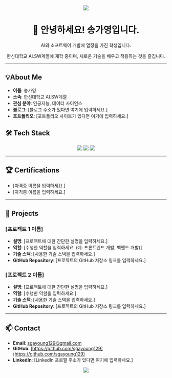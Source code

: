 <div align="center">
  <a href="https://github.com/sgayoung129">
    <img src="https://capsule-render.vercel.app/api?type=waving&color=auto&height=200&section=header&text=Welcome!&fontSize=90" />
  </a>
</div>

<div align="center">
  
  <h1>👋 안녕하세요! 송가영입니다.</h1>
  
  <p>AI와 소프트웨어 개발에 열정을 가진 학생입니다.</p>
  <p>한신대학교 AI.SW계열에 재학 중이며, 새로운 기술을 배우고 적용하는 것을 즐깁니다.</p>
  
</div>

---


## 💡About Me
- **이름**: 송가영
- **소속**: 한신대학교 AI.SW계열
- **관심 분야**: 인공지능, 데이터 사이언스
- **블로그**: [블로그 주소가 있다면 여기에 입력하세요.]
- **포트폴리오**: [포트폴리오 사이트가 있다면 여기에 입력하세요.]


<p align="center">

## 🛠️ Tech Stack

<div align="center">

  <!-- 배우고 있거나 사용할 수 있는 기술 아이콘을 추가하세요. -->
  <!-- 예시: https://github.com/devicons/devicon/tree/master/icons -->
  
  <img src="https://img.shields.io/badge/C-A8B9CC?style=for-the-badge&logo=c&logoColor=white">
  <img src="https://img.shields.io/badge/Python-3776AB?style=for-the-badge&logo=python&logoColor=white"> 
  <img src="https://img.shields.io/badge/JavaScript-F7DF1E?style=for-the-badge&logo=javascript&logoColor=black">
  <!-- <img src="https://img.shields.io/badge/React-61DAFB?style=for-the-badge&logo=react&logoColor=black"> -->
  <!-- <img src="https://img.shields.io/badge/Node.js-339933?style=for-the-badge&logo=Node.js&logoColor=white"> -->
  
</div>

---

## 🏆 Certifications

- [자격증 이름을 입력하세요.]
- [자격증 이름을 입력하세요.]

---

## 🚀 Projects

### [프로젝트 1 이름]

- **설명**: [프로젝트에 대한 간단한 설명을 입력하세요.]
- **역할**: [수행한 역할을 입력하세요. (예: 프론트엔드 개발, 백엔드 개발)]
- **기술 스택**: [사용한 기술 스택을 입력하세요.]
- **GitHub Repository**: [프로젝트의 GitHub 저장소 링크를 입력하세요.]

### [프로젝트 2 이름]

- **설명**: [프로젝트에 대한 간단한 설명을 입력하세요.]
- **역할**: [수행한 역할을 입력하세요.]
- **기술 스택**: [사용한 기술 스택을 입력하세요.]
- **GitHub Repository**: [프로젝트의 GitHub 저장소 링크를 입력하세요.]

---

## 📫 Contact

- **Email**: sgayoung129@gmail.com
- **GitHub**: [https://github.com/sgayoung129](https://github.com/sgayoung129)
- **LinkedIn**: [LinkedIn 프로필 주소가 있다면 여기에 입력하세요.]

<div align="center">
  <img src="https://capsule-render.vercel.app/api?type=rect&color=auto&height=100&section=footer"/>
</div>

